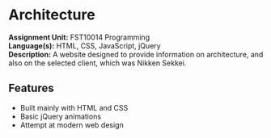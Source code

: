 # Architecture
**Assignment Unit:** FST10014 Programming  
**Language(s):** HTML, CSS, JavaScript, jQuery  
**Description:** A website designed to provide information on architecture, and also on the selected client, which was Nikken Sekkei.

## Features
+ Built mainly with HTML and CSS
+ Basic jQuery animations
+ Attempt at modern web design
